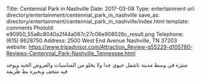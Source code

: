 Title:          Centennial Park in Nashville
Date:           2017-03-08
Type:           entertainment
url:            directory/entertainment/centennial_park_in_nashville
save_as:        directory/entertainment/centennial_park_in_nashville/index.html
template:       comments
PhotoId:        e90950_55a8c8040a2f44a087c27c06e908026c_result.png
Telephone:      (615) 8628750
Address:        2500 West End Avenue Nashville, TN 37203
website:        https://www.tripadvisor.com/Attraction_Review-g55229-d105780-Reviews-Centennial_Park-Nashville_Tennessee.html

منتزة في وسط مدينة ناشفل حيوي جدا ولا يخلو من المناسبات والعروض الحيه ويوجد فيه متحف وبحيرة بط ظريفة